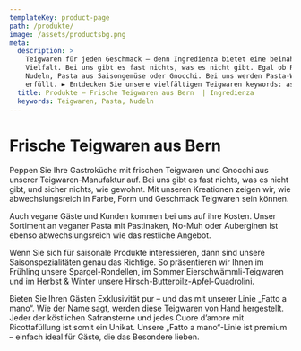 ```yaml
---
templateKey: product-page
path: /produkte/
image: /assets/productsbg.png
meta:
  description: >
    Teigwaren für jeden Geschmack – denn Ingredienza bietet eine beinahe grenzenlose
    Vielfalt. Bei uns gibt es fast nichts, was es nicht gibt. Egal ob Ravioli,
    Nudeln, Pasta aus Saisongemüse oder Gnocchi. Bei uns werden Pasta-Wünsche
    erfüllt. ► Entdecken Sie unsere vielfältigen Teigwaren keywords: assa
  title: Produkte – Frische Teigwaren aus Bern  | Ingredienza 
  keywords: Teigwaren, Pasta, Nudeln
---
```


# Frische Teigwaren aus Bern

Peppen Sie Ihre Gastroküche mit frischen Teigwaren und Gnocchi aus unserer
Teigwaren-Manufaktur auf. Bei uns gibt es fast nichts, was es nicht gibt,
und sicher nichts, wie gewohnt. Mit unseren Kreationen zeigen wir, wie
abwechslungsreich in Farbe, Form und Geschmack Teigwaren sein können.

Auch vegane Gäste und Kunden kommen bei uns auf ihre Kosten. Unser
Sortiment an veganer Pasta mit Pastinaken, No-Muh oder Auberginen ist
ebenso abwechslungsreich wie das restliche Angebot.

Wenn Sie sich für saisonale Produkte interessieren, dann sind unsere
Saisonspezialitäten genau das Richtige. So präsentieren wir Ihnen im
Frühling unsere Spargel-Rondellen, im Sommer Eierschwämmli-Teigwaren und
im Herbst & Winter unsere Hirsch-Butterpilz-Apfel-Quadrolini.

Bieten Sie Ihren Gästen Exklusivität pur – und das mit unserer Linie
„Fatto a mano“. Wie der Name sagt, werden diese Teigwaren von Hand
hergestellt. Jeder der köstlichen Safransterne und jedes Cuore d’amore mit
Ricottafüllung ist somit ein Unikat. Unsere „Fatto a mano“-Linie ist
premium – einfach ideal für Gäste, die das Besondere lieben.
